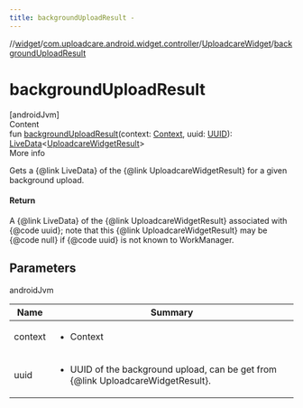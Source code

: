```yaml
---
title: backgroundUploadResult -
---
```

//[widget](../../index.md)/[com.uploadcare.android.widget.controller](../index.md)/[UploadcareWidget](index.md)/[backgroundUploadResult](background-upload-result.md)



# backgroundUploadResult  
[androidJvm]  
Content  
fun [backgroundUploadResult](background-upload-result.md)(context: [Context](https://developer.android.com/reference/kotlin/android/content/Context.html), uuid: [UUID](https://developer.android.com/reference/kotlin/java/util/UUID.html)): [LiveData](https://developer.android.com/reference/kotlin/androidx/lifecycle/LiveData.html)<[UploadcareWidgetResult](../-uploadcare-widget-result/index.md)>  
More info  


Gets a {@link LiveData} of the {@link UploadcareWidgetResult} for a given background upload.



#### Return  


A {@link LiveData} of the {@link UploadcareWidgetResult} associated with {@code uuid}; note that this {@link UploadcareWidgetResult} may be {@code null} if {@code uuid} is not known to WorkManager.



## Parameters  
  
androidJvm  
  
|  Name|  Summary| 
|---|---|
| <a name="com.uploadcare.android.widget.controller/UploadcareWidget/backgroundUploadResult/#android.content.Context#java.util.UUID/PointingToDeclaration/"></a>context| <a name="com.uploadcare.android.widget.controller/UploadcareWidget/backgroundUploadResult/#android.content.Context#java.util.UUID/PointingToDeclaration/"></a><ul><li>Context</li></ul>
| <a name="com.uploadcare.android.widget.controller/UploadcareWidget/backgroundUploadResult/#android.content.Context#java.util.UUID/PointingToDeclaration/"></a>uuid| <a name="com.uploadcare.android.widget.controller/UploadcareWidget/backgroundUploadResult/#android.content.Context#java.util.UUID/PointingToDeclaration/"></a><ul><li>UUID of the background upload, can be get from {@link UploadcareWidgetResult}.</li></ul>
  
  




